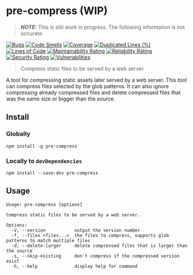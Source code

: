 # pre-compress (WIP)
> **_NOTE:_** This is still work in progress. The following information is not accurate.

[![Bugs](https://sonarcloud.io/api/project_badges/measure?project=vanhanit_pre-compress&metric=bugs)](https://sonarcloud.io/dashboard?id=vanhanit_pre-compress)
[![Code Smells](https://sonarcloud.io/api/project_badges/measure?project=vanhanit_pre-compress&metric=code_smells)](https://sonarcloud.io/dashboard?id=vanhanit_pre-compress)
[![Coverage](https://sonarcloud.io/api/project_badges/measure?project=vanhanit_pre-compress&metric=coverage)](https://sonarcloud.io/dashboard?id=vanhanit_pre-compress)
[![Duplicated Lines (%)](https://sonarcloud.io/api/project_badges/measure?project=vanhanit_pre-compress&metric=duplicated_lines_density)](https://sonarcloud.io/dashboard?id=vanhanit_pre-compress)
[![Lines of Code](https://sonarcloud.io/api/project_badges/measure?project=vanhanit_pre-compress&metric=ncloc)](https://sonarcloud.io/dashboard?id=vanhanit_pre-compress)
[![Maintainability Rating](https://sonarcloud.io/api/project_badges/measure?project=vanhanit_pre-compress&metric=sqale_rating)](https://sonarcloud.io/dashboard?id=vanhanit_pre-compress)
[![Reliability Rating](https://sonarcloud.io/api/project_badges/measure?project=vanhanit_pre-compress&metric=reliability_rating)](https://sonarcloud.io/dashboard?id=vanhanit_pre-compress)
[![Security Rating](https://sonarcloud.io/api/project_badges/measure?project=vanhanit_pre-compress&metric=security_rating)](https://sonarcloud.io/dashboard?id=vanhanit_pre-compress)
[![Vulnerabilities](https://sonarcloud.io/api/project_badges/measure?project=vanhanit_pre-compress&metric=vulnerabilities)](https://sonarcloud.io/dashboard?id=vanhanit_pre-compress)

> Compress static files to be served by a web server.

A tool for compressing static assets later served by a web server. This tool can compress files selected by the glob patterns. It can also ignore compressing already compressed files and delete compressed files that was the same size or bigger than the source.

## Install

### Globally

`npm install -g pre-compress`

### Locally to `devDependencies`

`npm install --save-dev pre-compress`

## Usage

```shell
Usage: pre-compress [options]

Compress static files to be served by a web server.

Options:
  -V, --version           output the version number
  -f, --files <files...>  the files to compress, supports glob patterns to match multiple files
  -d, --delete-larger     delete compressed files that is larger than the source
  -s, --skip-existing     don't compress if the compressed version exist
  -h, --help              display help for command
```
